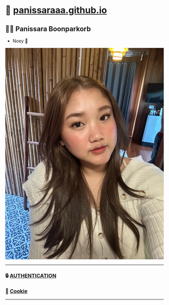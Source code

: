 # 🌟 [panissaraaa.github.io](https://panissaraaa.github.io)

## 👩‍💻 **Panissara Boonparkorb**
   - Noey 🎀

![alt text](Imgs/IMG_8299.jpeg)

---

### 🔒 [AUTHENTICATION](authentication)

### 🍪 [Cookie](cookie.md)

---
